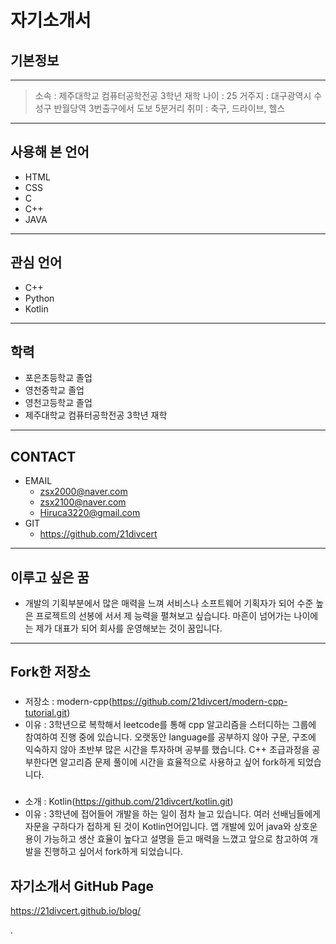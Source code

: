 # **자기소개서** 
## **기본정보** 
---
> 소속 : 제주대학교 컴퓨터공학전공 3학년 재학 
> 나이 : 25
> 거주지 : 대구광역시 수성구 반월당역 3번출구에서 도보 5분거리
> 취미 : 축구, 드라이브, 헬스
---
##  **사용해 본 언어** 
- HTML
- CSS
- C
- C++  
- JAVA
---
## **관심 언어**  
- C++
- Python
- Kotlin
---
## **학력** 

- 포은초등학교 졸업 
- 영천중학교 졸업
- 영천고등학교 졸업
- 제주대학교 컴퓨터공학전공 3학년 재학
---
## **CONTACT** 
* EMAIL  
  * zsx2000@naver.com
  * zsx2100@naver.com
  * Hiruca3220@gmail.com
*  GIT
     * https://github.com/21divcert  
---
##  **이루고 싶은 꿈**  
 * 개발의 기획부분에서 많은 매력을 느껴 서비스나 소프트웨어 기획자가 되어 수준 높은 프로젝트의 선봉에 서서 제 능력을 펼쳐보고 싶습니다. 마흔이 넘어가는 나이에는 제가 대표가 되어 회사를 운영해보는 것이 꿈입니다.   
---
## **Fork한 저장소**
### 
* 저장소 : modern-cpp(https://github.com/21divcert/modern-cpp-tutorial.git)
* 이유 : 3학년으로 복학해서 leetcode를 통해 cpp 알고리즘을 스터디하는 그룹에 참여하여 진행 중에 있습니다. 오랫동안 language를 공부하지 않아 구문, 구조에 익숙하지 않아 초반부 많은 시간을 투자하며 공부를 했습니다. C++ 초급과정을 공부한다면 알고리즘 문제 풀이에 시간을 효율적으로 사용하고 싶어 fork하게 되었습니다. 
### 
* 소개 : Kotlin(https://github.com/21divcert/kotlin.git)
* 이유 : 3학년에 접어들어 개발을 하는 일이 점차 늘고 있습니다. 여러 선배님들에게 자문을 구하다가 접하게 된 것이 Kotlin언어입니다. 앱 개발에 있어 java와 상호운용이 가능하고 생산 효율이 높다고 설명을 듣고 매력을 느꼈고 앞으로 참고하여 개발을 진행하고 싶어서 fork하게 되었습니다.

## 자기소개서 GitHub Page
https://21divcert.github.io/blog/




.



